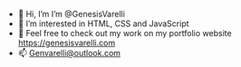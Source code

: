 - 👋 Hi, I’m I’m @GenesisVarelli
- 👀 I’m interested in HTML, CSS and JavaScript
- 💼 Feel free to check out my work on my portfolio website <a>https://genesisvarelli.com</a>
- 📫 Genvarelli@outlook.com

<!---
GenesisVarelli/GenesisVarelli is a ✨ special ✨ repository because its `README.md` (this file) appears on your GitHub profile.
You can click the Preview link to take a look at your changes.
--->
